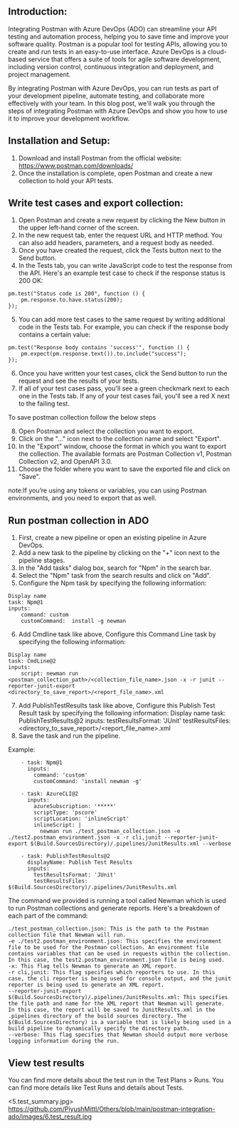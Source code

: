 ## Introduction:  
Integrating Postman with Azure DevOps (ADO) can streamline your API testing and automation process, helping you to save time and improve your software quality. Postman is a popular tool for testing APIs, allowing you to create and run tests in an easy-to-use interface. Azure DevOps is a cloud-based service that offers a suite of tools for agile software development, including version control, continuous integration and deployment, and project management. 

By integrating Postman with Azure DevOps, you can run tests as part of your development pipeline, automate testing, and collaborate more effectively with your team. In this blog post, we'll walk you through the steps of integrating Postman with Azure DevOps and show you how to use it to improve your development workflow.

## Installation and Setup: 
1. Download and install Postman from the official website: https://www.postman.com/downloads/
2. Once the installation is complete, open Postman and create a new collection to hold your API tests.

## Write test cases and export collection:
1. Open Postman and create a new request by clicking the New button in the upper left-hand corner of the screen.
2. In the new request tab, enter the request URL and HTTP method. You can also add headers, parameters, and a request body as needed.
3. Once you have created the request, click the Tests button next to the Send button.
4. In the Tests tab, you can write JavaScript code to test the response from the API. Here's an example test case to check if the response status is 200 OK:
```
pm.test("Status code is 200", function () {
    pm.response.to.have.status(200);
});
```
5. You can add more test cases to the same request by writing additional code in the Tests tab. For example, you can check if the response body contains a certain value:
```
pm.test("Response body contains 'success'", function () {
    pm.expect(pm.response.text()).to.include("success");
});
```
6. Once you have written your test cases, click the Send button to run the request and see the results of your tests.
7. If all of your test cases pass, you'll see a green checkmark next to each one in the Tests tab. If any of your test cases fail, you'll see a red X next to the failing test.  
  
To save postman collection follow the below steps   
  
8. Open Postman and select the collection you want to export.
9. Click on the "..." icon next to the collection name and select "Export".
10. In the "Export" window, choose the format in which you want to export the collection. The available formats are Postman Collection v1, Postman Collection v2, and OpenAPI 3.0.
11. Choose the folder where you want to save the exported file and click on "Save".

note:If you’re using any tokens or variables, you can using Postman environments, and you need to export that as well.

## Run postman collection in ADO 

1. First, create a new pipeline or open an existing pipeline in Azure DevOps.
2. Add a new task to the pipeline by clicking on the "+" icon next to the pipeline stages.
3. In the "Add tasks" dialog box, search for "Npm" in the search bar.
4. Select the "Npm" task from the search results and click on "Add".
5. Configure the Npm task by specifying the following information:
```
Display name
task: Npm@1
inputs:
    command: custom
    customCommand:  install -g newman
```
6. Add Cmdline task like above, Configure this Command Line task by specifying the following information:
```
Display name
task: CmdLine@2
inputs: 
    script: newman run <postman_collection_path>/<collection_file_name>.json -x -r junit --reporter-junit-export <directory_to_save_report>/<report_file_name>.xml
```
7. Add PublishTestResults task like above, Configure this Publish Test Result task by specifying the following information:
Display name
task: PublishTestResults@2
inputs:
    testResultsFormat: 'JUnit'
    testResultsFiles: <directory_to_save_report>/<report_file_name>.xml
8. Save the task and run the pipeline.

Example:
```
    - task: Npm@1
      inputs:
        command: 'custom'
        customCommand: 'install newman -g'

    - task: AzureCLI@2
      inputs:
        azureSubscription: '*****'
        scriptType: 'pscore'
        scriptLocation: 'inlineScript'
        inlineScript: |
          newman run ./test_postman_collection.json -e ./test2.postman_environment.json -x -r cli,junit --reporter-junit-export $(Build.SourcesDirectory)/.pipelines/JunitResults.xml --verbose

    - task: PublishTestResults@2
      displayName: Publish Test Results
      inputs:
        testResultsFormat: 'JUnit'
        testResultsFiles: $(Build.SourcesDirectory)/.pipelines/JunitResults.xml
```      


The command we provided is running a tool called Newman which is used to run Postman collections and generate reports. Here's a breakdown of each part of the command:

```
./test_postman_collection.json: This is the path to the Postman collection file that Newman will run.
-e ./test2.postman_environment.json: This specifies the environment file to be used for the Postman collection. An environment file contains variables that can be used in requests within the collection. In this case, the test2.postman_environment.json file is being used.
-x: This flag tells Newman to generate an XML report.
-r cli,junit: This flag specifies which reporters to use. In this case, the cli reporter is being used for console output, and the junit reporter is being used to generate an XML report.
--reporter-junit-export $(Build.SourcesDirectory)/.pipelines/JunitResults.xml: This specifies the file path and name for the XML report that Newman will generate. In this case, the report will be saved to JunitResults.xml in the .pipelines directory of the build sources directory. The $(Build.SourcesDirectory) is a variable that is likely being used in a build pipeline to dynamically specify the directory path.
--verbose: This flag specifies that Newman should output more verbose logging information during the run.
```
## View test results 

You can find more details about the test run in the Test Plans > Runs. You can find more details like Test Runs and details about Tests.

<5.test_summary.jpg>
https://github.com/PiyushMittl/Others/blob/main/postman-integration-ado/images/6.test_result.jpg


